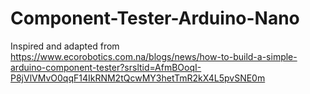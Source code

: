 # Component-Tester-Arduino-Nano

Inspired and adapted from https://www.ecorobotics.com.na/blogs/news/how-to-build-a-simple-arduino-component-tester?srsltid=AfmBOoqI-P8jVlVMvO0qqF14IkRNM2tQcwMY3hetTmR2kX4L5pvSNE0m
